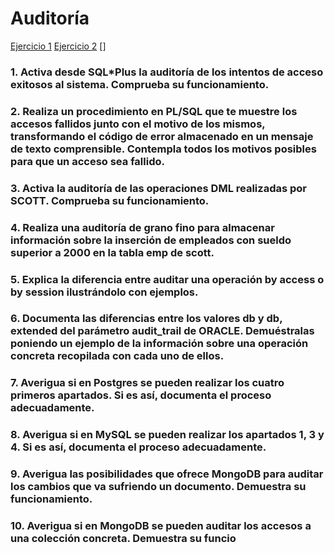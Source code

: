 # Auditoría

[Ejercicio 1](#1-activa-desde-sqlplus-la-auditoría-de-los-intentos-de-acceso-exitosos-al-sistema-comprueba-su-funcionamiento)
[Ejercicio 2](#2-realiza-un-procedimiento-en-plsql-que-te-muestre-los-accesos-fallidos-junto-con-el-motivo-de-los-mismos-transformando-el-código-de-error-almacenado-en-un-mensaje-de-texto-comprensible-contempla-todos-los-motivos-posibles-para-que-un-acceso-sea-fallido)
[]

### 1. Activa desde SQL*Plus la auditoría de los intentos de acceso exitosos al sistema. Comprueba su funcionamiento.



### 2. Realiza un procedimiento en PL/SQL que te muestre los accesos fallidos junto con el motivo de los mismos, transformando el código de error almacenado en un mensaje de texto comprensible. Contempla todos los motivos posibles para que un acceso sea fallido.



### 3. Activa la auditoría de las operaciones DML realizadas por SCOTT. Comprueba su funcionamiento.



### 4. Realiza una auditoría de grano fino para almacenar información sobre la inserción de empleados con sueldo superior a 2000 en la tabla emp de scott.



### 5. Explica la diferencia entre auditar una operación by access o by session ilustrándolo con ejemplos.



### 6. Documenta las diferencias entre los valores db y db, extended del parámetro audit_trail de ORACLE. Demuéstralas poniendo un ejemplo de la información sobre una operación concreta recopilada con cada uno de ellos.



### 7. Averigua si en Postgres se pueden realizar los cuatro primeros apartados. Si es así, documenta el proceso adecuadamente.


### 8. Averigua si en MySQL se pueden realizar los apartados 1, 3 y 4. Si es así, documenta el proceso adecuadamente.



### 9. Averigua las posibilidades que ofrece MongoDB para auditar los cambios que va sufriendo un documento. Demuestra su funcionamiento.



### 10. Averigua si en MongoDB se pueden auditar los accesos a una colección concreta. Demuestra su funcio